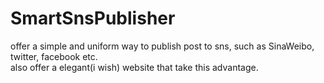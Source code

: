 SmartSnsPublisher
=================

offer a simple and uniform way to publish post to sns, such as SinaWeibo, twitter, facebook etc.  
also offer a elegant(i wish) website that take this advantage.